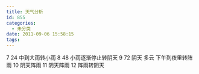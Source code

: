 ```yaml
---
title: 天气分析
id: 855
categories:
  - 未分类
date: 2011-09-06 15:58:15
tags:
---
```


7 24 中到大雨转小雨
8 48 小雨逐渐停止转阴天
9 72 阴天 多云 下午到夜里转阵雨
10 阴天阵雨
11 阴天阵雨
12 阵雨转阴天